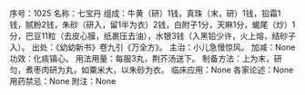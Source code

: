 序号：1025
名称：七宝丹
组成：牛黄（研）1钱，真珠（末，研）1钱，铅霜1钱，腻粉2钱，朱砂（研入，留1半为衣）2钱，白附子1分，天麻1分，蝎尾（炒）1分，巴豆11粒（去皮心膜，纸裹压去油），水银3钱（入黑铅少许，火上熔，结砂子入）。
出处：《幼幼新书》卷九引《万全方》。
主治：小儿急慢惊风。
加减：None
功效：化痰镇心。
用法用量：每服3丸，荆芥汤送下。
制备方法：上为末，研匀，煮枣肉研为丸，如粟米大，以朱砂为衣。
临床应用：None
各家论述：None
用药禁忌：None
附注：None
